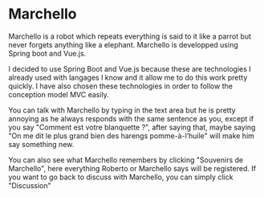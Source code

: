 # Marchello
Marchello is a robot which repeats everything is said to it like a parrot but never forgets anything like a elephant.
Marchello is developped using Spring boot and Vue.js.

I decided to use Spring Boot and Vue.js because these are technologies I already used with langages I know and it allow me to do this work pretty quickly.
I have also chosen these technologies in order to follow the conception model MVC easily.

You can talk with Marchello by typing in the text area but he is pretty annoying as he always responds with the same sentence as you,
except if you say "Comment est votre blanquette ?", after saying that, maybe saying "On me dit le plus grand bien des harengs pomme-à-l’huile" will make him say something new.

You can also see what Marchello remembers by clicking "Souvenirs de Marchello", here everything Roberto or Marchello says will be registered.
If you want to go back to discuss with Marchello, you can simply click "Discussion"